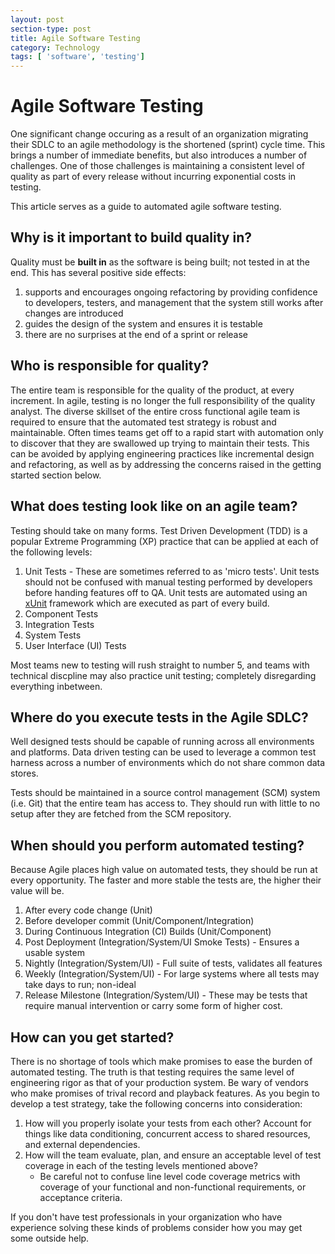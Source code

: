 ```yaml
---
layout: post
section-type: post
title: Agile Software Testing
category: Technology
tags: [ 'software', 'testing']
---
```


# Agile Software Testing

One significant change occuring as a result of an organization migrating their SDLC to an agile methodology is the shortened (sprint) cycle time.  This brings a number of immediate benefits, but also introduces a number of challenges.  One of those challenges is maintaining a consistent level of quality as part of every release without incurring exponential costs in testing.

This article serves as a guide to automated agile software testing.

## Why is it important to build quality in?
Quality must be **built in** as the software is being built; not tested in at the end.  This has several positive side effects:

1. supports and encourages ongoing refactoring by providing confidence to developers, testers, and management that the system still works after changes are introduced
2. guides the design of the system and ensures it is testable
3. there are no surprises at the end of a sprint or release

## Who is responsible for quality?
The entire team is responsible for the quality of the product, at every increment.  In agile, testing is no longer the full responsibility of the quality analyst.  The diverse skillset of the entire cross functional agile team is required to ensure that the automated test strategy is robust and maintainable.  Often times teams get off to a rapid start with automation only to discover that they are swallowed up trying to maintain their tests.  This can be avoided by applying engineering practices like incremental design and refactoring, as well as by addressing the concerns raised in the getting started section below.

## What does testing look like on an agile team?
Testing should take on many forms.  Test Driven Development (TDD) is a popular Extreme Programming (XP) practice that can be applied at each of the following levels:

1. Unit Tests - These are sometimes referred to as 'micro tests'.  Unit tests should not be confused with manual testing performed by developers before handing features off to QA.  Unit tests are automated using an [xUnit](https://en.wikipedia.org/wiki/XUnit) framework which are executed as part of every build.
2. Component Tests
3. Integration Tests
4. System Tests
5. User Interface (UI) Tests

Most teams new to testing will rush straight to number 5, and teams with technical discpline may also practice unit testing; completely disregarding everything inbetween. 

## Where do you execute tests in the Agile SDLC?
Well designed tests should be capable of running across all environments and platforms.  Data driven testing can be used to leverage a common test harness across a number of environments which do not share common data stores.

Tests should be maintained in a source control management (SCM) system (i.e. Git) that the entire team has access to.  They should run with little to no setup after they are fetched from the SCM repository. 

## When should you perform automated testing?
Because Agile places high value on automated tests, they should be run at every opportunity.  The faster and more stable the tests are, the higher their value will be.  

1. After every code change (Unit)
1. Before developer commit (Unit/Component/Integration)
1. During Continuous Integration (CI) Builds (Unit/Component)
1. Post Deployment (Integration/System/UI Smoke Tests) - Ensures a usable system
1. Nightly (Integration/System/UI) - Full suite of tests, validates all features
1. Weekly (Integration/System/UI) - For large systems where all tests may take days to run; non-ideal
1. Release Milestone (Integration/System/UI) - These may be tests that require manual intervention or carry some form of higher cost.

## How can you get started?
There is no shortage of tools which make promises to ease the burden of automated testing.  The truth is that testing requires the same level of engineering rigor as that of your production system.  Be wary of vendors who make promises of trival record and playback features.  As you begin to develop a test strategy, take the following concerns into consideration:

1. How will you properly isolate your tests from each other?  Account for things like data conditioning, concurrent access to shared resources, and external dependencies.
1. How will the team evaluate, plan, and ensure an acceptable level of test coverage in each of the testing levels mentioned above?  
	* Be careful not to confuse line level code coverage metrics with coverage of your functional and non-functional requirements, or acceptance criteria.  

If you don't have test professionals in your organization who have experience solving these kinds of problems consider how you may get some outside help.